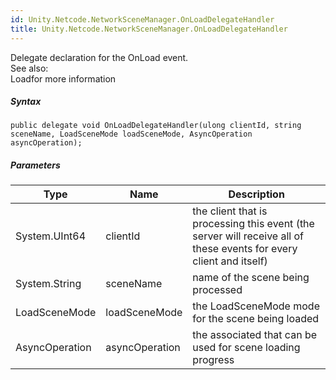 ```yaml
---  
id: Unity.Netcode.NetworkSceneManager.OnLoadDelegateHandler  
title: Unity.Netcode.NetworkSceneManager.OnLoadDelegateHandler  
---
```


<div class="markdown level0 summary">

Delegate declaration for the OnLoad event.  
See also:  
Loadfor more information

</div>

<div class="markdown level0 conceptual">

</div>

 

##### Syntax

<div class="codewrapper">

``` lang-csharp
public delegate void OnLoadDelegateHandler(ulong clientId, string sceneName, LoadSceneMode loadSceneMode, AsyncOperation asyncOperation);
```

</div>

##### Parameters

| Type           | Name           | Description                                                                                                        |
|----------------|----------------|--------------------------------------------------------------------------------------------------------------------|
| System.UInt64  | clientId       | the client that is processing this event (the server will receive all of these events for every client and itself) |
| System.String  | sceneName      | name of the scene being processed                                                                                  |
| LoadSceneMode  | loadSceneMode  | the LoadSceneMode mode for the scene being loaded                                                                  |
| AsyncOperation | asyncOperation | the associated that can be used for scene loading progress                                                         |

 
